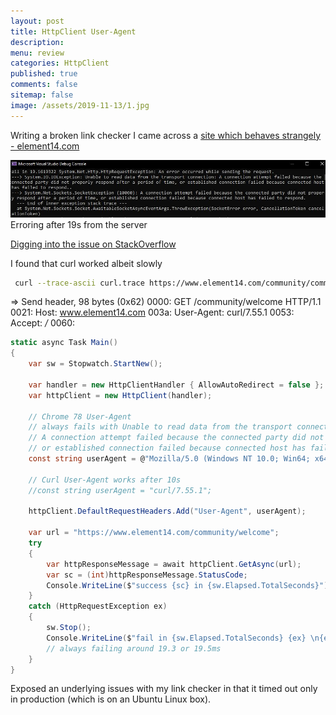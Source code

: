 ```yaml
---
layout: post
title: HttpClient User-Agent
description: 
menu: review
categories: HttpClient
published: true 
comments: false     
sitemap: false
image: /assets/2019-11-13/1.jpg
---
```


Writing a broken link checker I came across a [site which behaves strangely - element14.com](https://www.element14.com/community/welcome)

![alt text](/assets/2019-11-13/50.jpg "Erroring after 19s")
Erroring after 19s from the server

[Digging into the issue on StackOverflow](https://stackoverflow.com/questions/59069636/httpclient-with-f5-big-ip-unable-to-read-data-from-transport-connection-yet-c?noredirect=1#comment104377533_59069636)

I found that curl worked albeit slowly

```bash
 curl --trace-ascii curl.trace https://www.element14.com/community/community/welcome
```

=> Send header, 98 bytes (0x62)
0000: GET /community/welcome HTTP/1.1
0021: Host: www.element14.com
003a: User-Agent: curl/7.55.1
0053: Accept: */*
0060: 

```cs
static async Task Main()
{
    var sw = Stopwatch.StartNew();

    var handler = new HttpClientHandler { AllowAutoRedirect = false };
    var httpClient = new HttpClient(handler);

    // Chrome 78 User-Agent
    // always fails with Unable to read data from the transport connection:
    // A connection attempt failed because the connected party did not properly respond after a period of time,
    // or established connection failed because connected host has failed to respond.. 
    const string userAgent = @"Mozilla/5.0 (Windows NT 10.0; Win64; x64) AppleWebKit/537.36 (KHTML, like Gecko) Chrome/78.0.3904.108 Safari/537.36";

    // Curl User-Agent works after 10s
    //const string userAgent = "curl/7.55.1";

    httpClient.DefaultRequestHeaders.Add("User-Agent", userAgent);

    var url = "https://www.element14.com/community/welcome";
    try
    {
        var httpResponseMessage = await httpClient.GetAsync(url);
        var sc = (int)httpResponseMessage.StatusCode;
        Console.WriteLine($"success {sc} in {sw.Elapsed.TotalSeconds}");
    }
    catch (HttpRequestException ex)
    {
        sw.Stop();
        Console.WriteLine($"fail in {sw.Elapsed.TotalSeconds} {ex} \n{ex?.InnerException}");
        // always failing around 19.3 or 19.5ms
    }
}
```

Exposed an underlying issues with my link checker in that it timed out only in production (which is on an Ubuntu Linux box).

